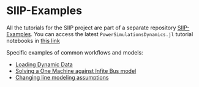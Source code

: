 # SIIP-Examples

All the tutorials for the SIIP project are part of a separate repository
[SIIP-Examples](https://github.com/NREL-SIIP/SIIPExamples.jl). You can access the latest
`PowerSimulationsDynamics.jl` tutorial notebooks in
[this link](https://github.com/NREL-SIIP/SIIPExamples.jl/blob/master/notebook/4_PowerSimulationsDynamics_examples)

Specific examples of common workflows and models: 

- [Loading Dynamic Data](https://github.com/NREL-SIIP/SIIPExamples.jl/blob/master/notebook/2_PowerSystems_examples/loading_dynamic_systems_data.ipynb)
- [Solving a One Machine against Infite Bus model](https://github.com/NREL-SIIP/SIIPExamples.jl/blob/master/notebook/4_PowerSimulationsDynamics_examples/01_omib.ipynb)
- [Changing line modeling assumptions](https://github.com/NREL-SIIP/SIIPExamples.jl/blob/master/notebook/4_PowerSimulationsDynamics_examples/02_line_dynamics.ipynb)
